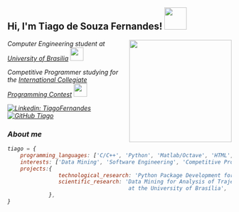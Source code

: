 <h2> Hi, I'm Tiago de Souza Fernandes! <img src="https://64.media.tumblr.com/b79f5a5046c6143bcaf294da73a31250/tumblr_n5c8uzsfw01ta6kmeo1_400.gif" width="50"></h2>

<img align='right' src="https://media.giphy.com/media/xUA7bdpLxQhsSQdyog/giphy.gif" width="230">

<p><em>Computer Engineering student at <a href="http://www.unb.br">University of Brasilia</a> <img src="https://asmetro.org.br/portalsn/wp-content/uploads/2016/11/UnB.png" width="30"></br>
<p><em>Competitive Programmer studying for the <a href="https://icpc.global/">International Collegiate Programming Contest</a> <img src="https://image.winudf.com/v2/image/YWNtaWNwYy50YWxoYS5leGFtcGxlLmNvbS5hY21pY3BjX2ljb25fMF80NmZhMWZjZA/icon.png?w=170&fakeurl=1" width="30"></br>
    

[![Linkedin: TiagoFernandes](https://img.shields.io/badge/-TiagoFernandes-blue?style=flat-square&logo=Linkedin&logoColor=white&link=https://www.linkedin.com/in/tiago-de-souza-fernandes-7335b5117/)](https://www.linkedin.com/in/tiago-de-souza-fernandes-7335b5117/) [![GitHub Tiago](https://img.shields.io/github/followers/Tiagosf00?label=follow&style=social)](https://github.com/Tiagosf00)

### About me

```javascript
tiago = {
    programming_languages: ['C/C++', 'Python', 'Matlab/Octave', 'HTML', 'Dart', 'JavaScript'],
    interests: ['Data Mining', 'Software Engineering', 'Competitive Programming'],
    projects:{
                technological_research: 'Python Package Development for Migration between Electronic Judges',
                scientific_research: 'Data Mining for Analysis of Trajectories of Undergraduate Students \
                                      at the University of Brasília',
             },
}
```
